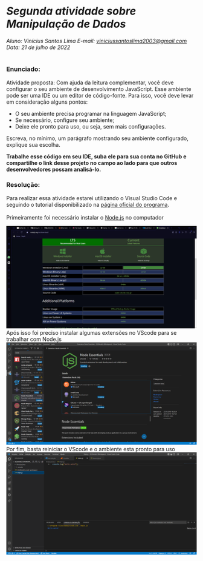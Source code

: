# ***Segunda atividade sobre Manipulação de Dados***
_Aluno: Vinícius Santos Lima  E-mail: viniciussantoslima2003@gmail.com<br>Data: 21 de julho de 2022_
#  

### Enunciado: 

Atividade proposta: Com ajuda da leitura complementar, você deve configurar o seu ambiente de desenvolvimento JavaScript. Esse ambiente pode ser uma IDE ou um editor de código-fonte. Para isso, você deve levar em consideração alguns pontos:<br>

- O seu ambiente precisa programar na linguagem JavaScript;
- Se necessário, configure seu ambiente;
- Deixe ele pronto para uso, ou seja, sem mais configurações. 

Escreva, no mínimo, um parágrafo mostrando seu ambiente configurado, explique sua escolha.<br>

**Trabalhe esse código em seu IDE, suba ele para sua conta no GitHub e compartilhe o link desse projeto no campo ao lado para que outros desenvolvedores possam analisá-lo.**

### Resolução:

Para realizar essa atividade estarei utilizando o Visual Studio Code e seguindo o tutorial disponibilizado na [página oficial do programa](https://code.visualstudio.com/docs/nodejs/nodejs-tutorial).<br>
<br>
Primeiramente foi necessário instalar o [Node.js](https://nodejs.org/en/download/) no computador

<img src="/Assets/Imagens/configuração de ambiente/node.png" width=960>
<br>
Após isso foi preciso instalar algumas extensões no VScode para se trabalhar com Node.js
<img src="/Assets/Imagens/configuração de ambiente/extensions.png" width=960>
<br>
Por fim, basta reiniciar o VScode e o ambiente esta pronto para uso
<img src="/Assets/Imagens/configuração de ambiente/ambient.png" width=960>
